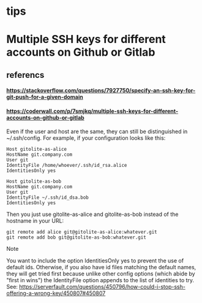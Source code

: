 # tips


# Multiple SSH keys for different accounts on Github or Gitlab

## referencs
#### https://stackoverflow.com/questions/7927750/specify-an-ssh-key-for-git-push-for-a-given-domain
#### https://coderwall.com/p/7smjkq/multiple-ssh-keys-for-different-accounts-on-github-or-gitlab

Even if the user and host are the same, they can still be distinguished in ~/.ssh/config. For example, if your configuration looks like this:

	Host gitolite-as-alice
	HostName git.company.com
	User git
	IdentityFile /home/whoever/.ssh/id_rsa.alice
	IdentitiesOnly yes

	Host gitolite-as-bob
	HostName git.company.com
	User git
	IdentityFile ~/.ssh/id_dsa.bob
	IdentitiesOnly yes

Then you just use gitolite-as-alice and gitolite-as-bob instead of the hostname in your URL:

	git remote add alice git@gitolite-as-alice:whatever.git
	git remote add bob git@gitolite-as-bob:whatever.git

Note

You want to include the option IdentitiesOnly yes to prevent the use of default ids. Otherwise, if you also have id files matching the default names, they will get tried first because unlike other config options (which abide by "first in wins") the IdentityFile option appends to the list of identities to try. See: https://serverfault.com/questions/450796/how-could-i-stop-ssh-offering-a-wrong-key/450807#450807

